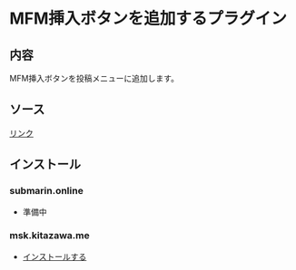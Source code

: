 # MFM挿入ボタンを追加するプラグイン

## 内容
MFM挿入ボタンを投稿メニューに追加します。

## ソース
[リンク](https://github.com/elysion-pre/MisskeyPlugins/blob/main/src/insert_mfm.is)

## インストール

### submarin.online
 - 準備中

### msk.kitazawa.me
- [インストールする](https://msk.kitazawa.me/install-extentions?url=https://elysion-pre.github.io/MisskeyPlugins/json/insert_mfm.json&hash=df3cae31e74fc7d09c804be6d2b7d0d4d8bf745c7f84c687778a1dbec1caba86bb0c79f133727a3b191666d24ff30af34e4db93da48c97afc60f140194912d4c)
